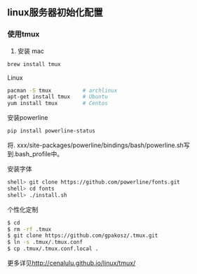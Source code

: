 ## linux服务器初始化配置
### 使用tmux
1. 安装 mac
```bash
brew install tmux
```

Linux
```bash
pacman -S tmux          # archlinux
apt-get install tmux    # Ubuntu
yum install tmux        # Centos
```
安装powerline
```bash
pip install powerline-status
```
将. xxx/site-packages/powerline/bindings/bash/powerline.sh写到.bash_profile中。

安装字体
```bash
shell> git clone https://github.com/powerline/fonts.git
shell> cd fonts
shell> ./install.sh
```
个性化定制
```bash
$ cd
$ rm -rf .tmux
$ git clone https://github.com/gpakosz/.tmux.git
$ ln -s .tmux/.tmux.conf
$ cp .tmux/.tmux.conf.local .
```
更多详见<a href="http://cenalulu.github.http://cenalulu.github.io/linux/tmux/io/linux/tmux/">http://cenalulu.github.io/linux/tmux/</a>
